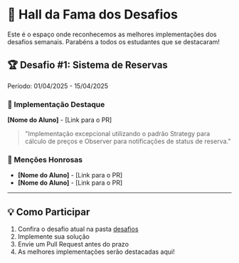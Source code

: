 # 🏅 Hall da Fama dos Desafios

Este é o espaço onde reconhecemos as melhores implementações dos desafios semanais. Parabéns a todos os estudantes que se destacaram!

## 🏆 Desafio #1: Sistema de Reservas
Período: 01/04/2025 - 15/04/2025

### 🥇 Implementação Destaque
**[Nome do Aluno]** - [Link para o PR]
> "Implementação excepcional utilizando o padrão Strategy para cálculo de preços e Observer para notificações de status de reserva."

### 🥈 Menções Honrosas
- **[Nome do Aluno]** - [Link para o PR]
- **[Nome do Aluno]** - [Link para o PR]

---

## 💡 Como Participar
1. Confira o desafio atual na pasta [desafios](.)
2. Implemente sua solução
3. Envie um Pull Request antes do prazo
4. As melhores implementações serão destacadas aqui!
